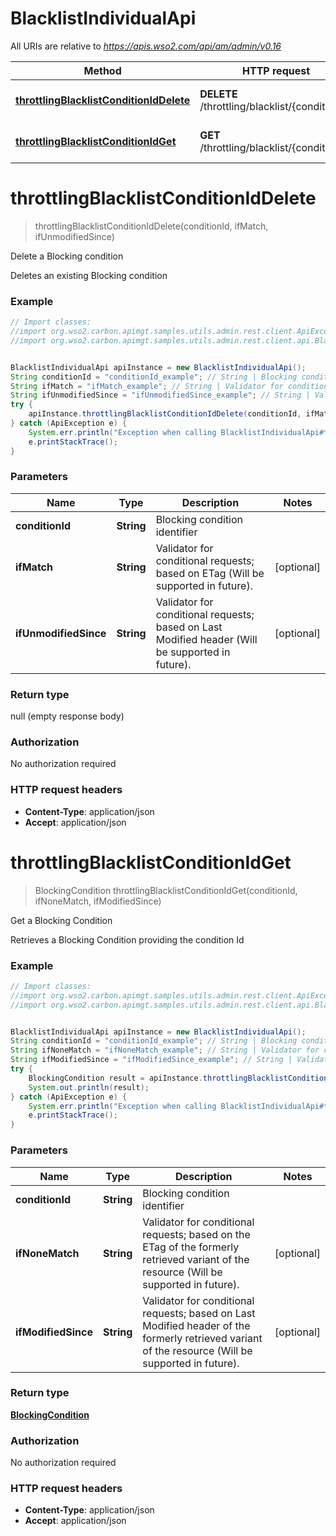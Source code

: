 # BlacklistIndividualApi

All URIs are relative to *https://apis.wso2.com/api/am/admin/v0.16*

Method | HTTP request | Description
------------- | ------------- | -------------
[**throttlingBlacklistConditionIdDelete**](BlacklistIndividualApi.md#throttlingBlacklistConditionIdDelete) | **DELETE** /throttling/blacklist/{conditionId} | Delete a Blocking condition
[**throttlingBlacklistConditionIdGet**](BlacklistIndividualApi.md#throttlingBlacklistConditionIdGet) | **GET** /throttling/blacklist/{conditionId} | Get a Blocking Condition


<a name="throttlingBlacklistConditionIdDelete"></a>
# **throttlingBlacklistConditionIdDelete**
> throttlingBlacklistConditionIdDelete(conditionId, ifMatch, ifUnmodifiedSince)

Delete a Blocking condition

Deletes an existing Blocking condition 

### Example
```java
// Import classes:
//import org.wso2.carbon.apimgt.samples.utils.admin.rest.client.ApiException;
//import org.wso2.carbon.apimgt.samples.utils.admin.rest.client.api.BlacklistIndividualApi;


BlacklistIndividualApi apiInstance = new BlacklistIndividualApi();
String conditionId = "conditionId_example"; // String | Blocking condition identifier  
String ifMatch = "ifMatch_example"; // String | Validator for conditional requests; based on ETag (Will be supported in future). 
String ifUnmodifiedSince = "ifUnmodifiedSince_example"; // String | Validator for conditional requests; based on Last Modified header (Will be supported in future). 
try {
    apiInstance.throttlingBlacklistConditionIdDelete(conditionId, ifMatch, ifUnmodifiedSince);
} catch (ApiException e) {
    System.err.println("Exception when calling BlacklistIndividualApi#throttlingBlacklistConditionIdDelete");
    e.printStackTrace();
}
```

### Parameters

Name | Type | Description  | Notes
------------- | ------------- | ------------- | -------------
 **conditionId** | **String**| Blocking condition identifier   |
 **ifMatch** | **String**| Validator for conditional requests; based on ETag (Will be supported in future).  | [optional]
 **ifUnmodifiedSince** | **String**| Validator for conditional requests; based on Last Modified header (Will be supported in future).  | [optional]

### Return type

null (empty response body)

### Authorization

No authorization required

### HTTP request headers

 - **Content-Type**: application/json
 - **Accept**: application/json

<a name="throttlingBlacklistConditionIdGet"></a>
# **throttlingBlacklistConditionIdGet**
> BlockingCondition throttlingBlacklistConditionIdGet(conditionId, ifNoneMatch, ifModifiedSince)

Get a Blocking Condition

Retrieves a Blocking Condition providing the condition Id 

### Example
```java
// Import classes:
//import org.wso2.carbon.apimgt.samples.utils.admin.rest.client.ApiException;
//import org.wso2.carbon.apimgt.samples.utils.admin.rest.client.api.BlacklistIndividualApi;


BlacklistIndividualApi apiInstance = new BlacklistIndividualApi();
String conditionId = "conditionId_example"; // String | Blocking condition identifier  
String ifNoneMatch = "ifNoneMatch_example"; // String | Validator for conditional requests; based on the ETag of the formerly retrieved variant of the resource (Will be supported in future). 
String ifModifiedSince = "ifModifiedSince_example"; // String | Validator for conditional requests; based on Last Modified header of the formerly retrieved variant of the resource (Will be supported in future). 
try {
    BlockingCondition result = apiInstance.throttlingBlacklistConditionIdGet(conditionId, ifNoneMatch, ifModifiedSince);
    System.out.println(result);
} catch (ApiException e) {
    System.err.println("Exception when calling BlacklistIndividualApi#throttlingBlacklistConditionIdGet");
    e.printStackTrace();
}
```

### Parameters

Name | Type | Description  | Notes
------------- | ------------- | ------------- | -------------
 **conditionId** | **String**| Blocking condition identifier   |
 **ifNoneMatch** | **String**| Validator for conditional requests; based on the ETag of the formerly retrieved variant of the resource (Will be supported in future).  | [optional]
 **ifModifiedSince** | **String**| Validator for conditional requests; based on Last Modified header of the formerly retrieved variant of the resource (Will be supported in future).  | [optional]

### Return type

[**BlockingCondition**](BlockingCondition.md)

### Authorization

No authorization required

### HTTP request headers

 - **Content-Type**: application/json
 - **Accept**: application/json

